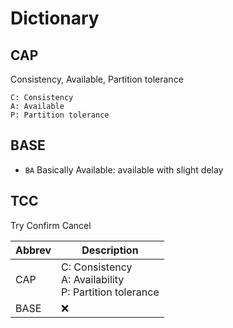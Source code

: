 # Dictionary

## CAP

Consistency, Available, Partition tolerance

```text
C: Consistency
A: Available
P: Partition tolerance
```

## BASE

- `BA` Basically Available: available with slight delay

## TCC

Try Confirm Cancel

Abbrev  | Description
---     | ---
CAP     | C: Consistency<br> A: Availability<br> P: Partition tolerance
BASE    | :x:
